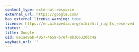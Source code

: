 ```yaml
---
content_type: external-resource
external_url: https://google.com/
has_external_license_warning: true
license: https://en.wikipedia.org/wiki/All_rights_reserved
status: ''
title: Google
uid: 8e1ae9ab-4057-4659-b78f-8b366320bc4a
wayback_url: ''
---
```


